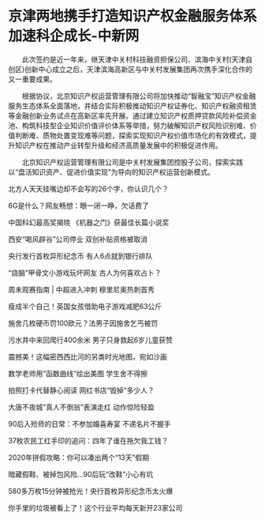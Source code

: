 # 京津两地携手打造知识产权金融服务体系加速科企成长-中新网

　　此次签约是近一年来，继天津中关村科技融资担保公司、滨海中关村(天津自创区)创新中心成立之后，天津滨海高新区与中关村发展集团再次携手深化合作的又一重要成果。

　　根据协议，北京知识产权运营管理有限公司将加快推动“智融宝”知识产权金融服务生态体系全面落地，并结合实际积极推动知识产权证券化、知识产权融资租赁等金融创新业务试点在高新区率先开展。通过建立知识产权质押贷款风险补偿资金池、构筑科技型企业知识价值评价体系等举措，努力破解知识产权风险识别难、价值判断难、质物处置变现难等问题，探索实现知识产权价值市场化的有效模式，提升知识产权在推动产业转型升级和经济高质量发展中的积极促进作用。

　　北京知识产权运营管理有限公司是中关村发展集团控股子公司，探索实践以“盘活知识资产、促进价值实现”为导向的知识产权运营创新模式。

北方人天天挂嘴边却不会写的26个字，你认识几个？

6G是什么？网友畅想：眼一闭一睁，欠话费了

中国科幻最高奖揭晓 《机器之门》获最佳长篇小说奖

西安“喝风辟谷”公司停业 双创补贴资格被取消

央行发行首枚异形纪念币 有人6点就到银行排队

“烧脑”甲骨文小游戏玩坏网友 古人为何喜欢占卜？

周末观赛指南 | 中超进入冲刺 穆里尼奥热刺首秀

瘦成半个自己！英国女孩借助电子游戏减肥63公斤

施舍几枚硬币罚100欧元？法男子因施舍乞丐被罚

污水井中来回爬行400余米 男子只身救起6岁儿童获赞

震撼美！这幅密西西比河的另类时光地图，宛如沙画

数学老师用“函数曲线”绘出美图 学生舍不得擦

拍照打卡代替静心阅读 网红书店“毁掉”多少人？

大唐不夜城“真人不倒翁”表演走红 动作惊险轻盈

90后入殓师的日常：不参加婚喜寿宴 不递名片不握手

37枚农民工红手印的追问：四年了谁在拖欠我工钱？

2020年拼假攻略：你可以凑出两个“13天”假期

暗藏假鞋、被掉包风险…90后玩“改鞋”小心有坑

580多万枚15分钟被抢光！央行首枚异形纪念币太火爆

你手里的垃圾被看上了！这个行业平均每天新开23家公司
